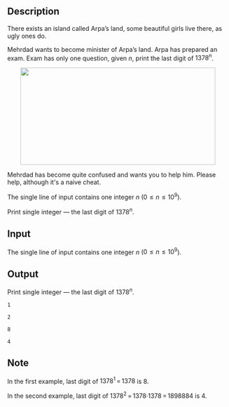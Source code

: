 ## Description

<div><p><span class="tex-font-style-it">There exists an island called Arpa’s land, some beautiful girls live there, as ugly ones do.</span></p><p>Mehrdad wants to become minister of Arpa’s land. Arpa has prepared an exam. Exam has only one question, given <span class="tex-span"><i>n</i></span>, print the last digit of <span class="tex-span">1378<sup class="upper-index"><i>n</i></sup></span>. </p><center> <img class="tex-graphics" height="222px" src="file://cb00x32E.png" style="max-width: 100.0%;max-height: 100.0%;" width="445px"> </center><p>Mehrdad has become quite confused and wants you to help him. Please help, although it's a naive cheat.</p></div><div class="input-specification"><p>The single line of input contains one integer <span class="tex-span"><i>n</i></span> (<span class="tex-span">0  ≤  <i>n</i>  ≤  10<sup class="upper-index">9</sup></span>).</p></div><div class="output-specification"><p>Print single integer&nbsp;— the last digit of <span class="tex-span">1378<sup class="upper-index"><i>n</i></sup></span>.</p></div>

## Input

<p>The single line of input contains one integer <span class="tex-span"><i>n</i></span> (<span class="tex-span">0  ≤  <i>n</i>  ≤  10<sup class="upper-index">9</sup></span>).</p>

## Output

<p>Print single integer&nbsp;— the last digit of <span class="tex-span">1378<sup class="upper-index"><i>n</i></sup></span>.</p>





```input1
1

```




```input2
2

```




```output1
8
```




```output2
4
```



## Note

<p>In the first example, last digit of <span class="tex-span">1378<sup class="upper-index">1</sup> = 1378</span> is <span class="tex-span">8</span>.</p><p>In the second example, last digit of <span class="tex-span">1378<sup class="upper-index">2</sup> = 1378·1378 = 1898884</span> is <span class="tex-span">4</span>.</p>
